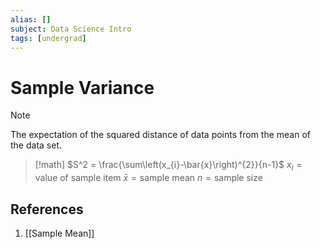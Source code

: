 ```yaml
---
alias: []
subject: Data Science Intro
tags: [undergrad]
---
```

# Sample Variance

> [!note]
> The expectation of the squared distance of data points from the mean of the data set.

> [!math]
> $S^2 = \frac{\sum\left(x_{i}-\bar{x}\right)^{2}}{n-1}$
> $x_i = \text{value of sample item}$
> $\bar{x} = \text{sample mean}$
> $n = \text{sample size}$

## References
1. [[Sample Mean]]